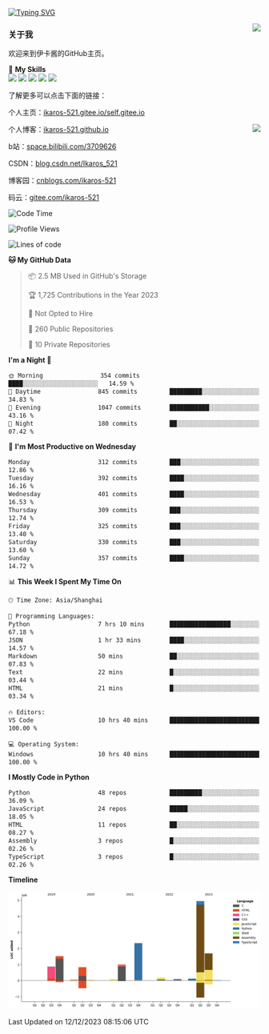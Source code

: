[![Typing SVG](https://readme-typing-svg.herokuapp.com?size=25&duration=2500&color=8C43EA&vCenter=true&width=200&height=40&lines=Hi+Welcome+%F0%9F%91%8B%F0%9F%8F%BB;I'm+Love丶伊卡洛斯)](https://git.io/typing-svg)

<a href="#">
  <img align="right" src="https://github-readme-stats.vercel.app/api?username=Ikaros-521&count_private=true&show_icons=true&bg_color=15,f2f7fd,E0EAFC" />
</a>

### 关于我

欢迎来到伊卡酱的GitHub主页。

🌟 **My Skills**  
![](https://img.shields.io/badge/-C-A8B9CC?style=flat-square&logo=C&logoColor=fff)
![](https://img.shields.io/badge/-Python-3776AB?style=flat-square&logo=Python&logoColor=fff)
![](https://img.shields.io/badge/-JavaScript-F7DF1E?style=flat-square&logo=JavaScript&logoColor=fff)
![](https://img.shields.io/badge/-C++-00599C?style=flat-square&logo=Cpp&logoColor=fff)
![](https://img.shields.io/badge/-Linux-000000?style=flat-square&logo=Linux&logoColor=fff)

了解更多可以点击下面的链接：  

个人主页：[ikaros-521.gitee.io/self.gitee.io](https://ikaros-521.gitee.io/self.gitee.io/)  

<img align='right' src="https://github.com/Ikaros-521/Ikaros-521/assets/40910637/3a5e50bc-91dc-4aa5-b7a0-8b27ad1c2b33" height="432">

个人博客：[ikaros-521.github.io](https://ikaros-521.github.io/)  

b站：[space.bilibili.com/3709626](https://space.bilibili.com/3709626)  

CSDN：[blog.csdn.net/Ikaros_521](https://blog.csdn.net/Ikaros_521)  

博客园：[cnblogs.com/ikaros-521](https://www.cnblogs.com/ikaros-521)  

码云：[gitee.com/ikaros-521](https://gitee.com/ikaros-521)  


<!--START_SECTION:waka-->
![Code Time](http://img.shields.io/badge/Code%20Time-865%20hrs%2043%20mins-blue)

![Profile Views](http://img.shields.io/badge/Profile%20Views-8-blue)

![Lines of code](https://img.shields.io/badge/From%20Hello%20World%20I%27ve%20Written-13.8%20million%20lines%20of%20code-blue)

**🐱 My GitHub Data** 

> 📦 2.5 MB Used in GitHub's Storage 
 > 
> 🏆 1,725 Contributions in the Year 2023
 > 
> 🚫 Not Opted to Hire
 > 
> 📜 260 Public Repositories 
 > 
> 🔑 10 Private Repositories 
 > 
**I'm a Night 🦉** 

```text
🌞 Morning                354 commits         ████░░░░░░░░░░░░░░░░░░░░░   14.59 % 
🌆 Daytime                845 commits         █████████░░░░░░░░░░░░░░░░   34.83 % 
🌃 Evening                1047 commits        ███████████░░░░░░░░░░░░░░   43.16 % 
🌙 Night                  180 commits         ██░░░░░░░░░░░░░░░░░░░░░░░   07.42 % 
```
📅 **I'm Most Productive on Wednesday** 

```text
Monday                   312 commits         ███░░░░░░░░░░░░░░░░░░░░░░   12.86 % 
Tuesday                  392 commits         ████░░░░░░░░░░░░░░░░░░░░░   16.16 % 
Wednesday                401 commits         ████░░░░░░░░░░░░░░░░░░░░░   16.53 % 
Thursday                 309 commits         ███░░░░░░░░░░░░░░░░░░░░░░   12.74 % 
Friday                   325 commits         ███░░░░░░░░░░░░░░░░░░░░░░   13.40 % 
Saturday                 330 commits         ███░░░░░░░░░░░░░░░░░░░░░░   13.60 % 
Sunday                   357 commits         ████░░░░░░░░░░░░░░░░░░░░░   14.72 % 
```


📊 **This Week I Spent My Time On** 

```text
🕑︎ Time Zone: Asia/Shanghai

💬 Programming Languages: 
Python                   7 hrs 10 mins       █████████████████░░░░░░░░   67.18 % 
JSON                     1 hr 33 mins        ████░░░░░░░░░░░░░░░░░░░░░   14.57 % 
Markdown                 50 mins             ██░░░░░░░░░░░░░░░░░░░░░░░   07.83 % 
Text                     22 mins             █░░░░░░░░░░░░░░░░░░░░░░░░   03.44 % 
HTML                     21 mins             █░░░░░░░░░░░░░░░░░░░░░░░░   03.34 % 

🔥 Editors: 
VS Code                  10 hrs 40 mins      █████████████████████████   100.00 % 

💻 Operating System: 
Windows                  10 hrs 40 mins      █████████████████████████   100.00 % 
```

**I Mostly Code in Python** 

```text
Python                   48 repos            █████████░░░░░░░░░░░░░░░░   36.09 % 
JavaScript               24 repos            █████░░░░░░░░░░░░░░░░░░░░   18.05 % 
HTML                     11 repos            ██░░░░░░░░░░░░░░░░░░░░░░░   08.27 % 
Assembly                 3 repos             █░░░░░░░░░░░░░░░░░░░░░░░░   02.26 % 
TypeScript               3 repos             █░░░░░░░░░░░░░░░░░░░░░░░░   02.26 % 
```



**Timeline**

![Lines of Code chart](https://raw.githubusercontent.com/Ikaros-521/Ikaros-521/main/assets/bar_graph.png)


 Last Updated on 12/12/2023 08:15:06 UTC
<!--END_SECTION:waka-->


<!--
**Ikaros-521/Ikaros-521** is a ✨ _special_ ✨ repository because its `README.md` (this file) appears on your GitHub profile.

Here are some ideas to get you started:

- 🔭 I’m currently working on ...
- 🌱 I’m currently learning ...
- 👯 I’m looking to collaborate on ...
- 🤔 I’m looking for help with ...
- 💬 Ask me about ...
- 📫 How to reach me: ...
- 😄 Pronouns: ...
- ⚡ Fun fact: ...
-->
